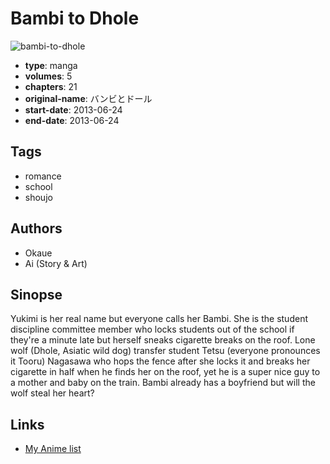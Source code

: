# Bambi to Dhole

![bambi-to-dhole](https://cdn.myanimelist.net/images/manga/1/159376.jpg)

-   **type**: manga
-   **volumes**: 5
-   **chapters**: 21
-   **original-name**: バンビとドール
-   **start-date**: 2013-06-24
-   **end-date**: 2013-06-24

## Tags

-   romance
-   school
-   shoujo

## Authors

-   Okaue
-   Ai (Story & Art)

## Sinopse

Yukimi is her real name but everyone calls her Bambi. She is the student discipline committee member who locks students out of the school if they're a minute late but herself sneaks cigarette breaks on the roof. Lone wolf (Dhole, Asiatic wild dog) transfer student Tetsu (everyone pronounces it Tooru) Nagasawa who hops the fence after she locks it and breaks her cigarette in half when he finds her on the roof, yet he is a super nice guy to a mother and baby on the train. Bambi already has a boyfriend but will the wolf steal her heart?

## Links

-   [My Anime list](https://myanimelist.net/manga/54663/Bambi_to_Dhole)
